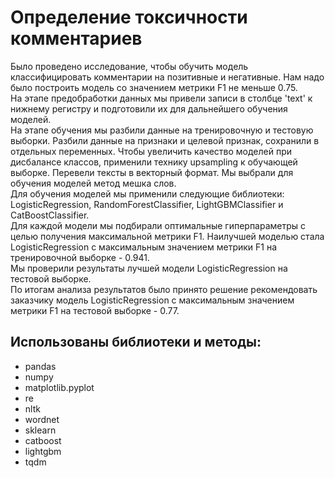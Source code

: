 # Определение токсичности комментариев  
Было проведено исследование, чтобы обучить модель классифицировать комментарии на позитивные и негативные. Нам надо было построить модель со значением метрики F1 не меньше 0.75.    
На этапе предобработки данных мы привели записи в столбце 'text' к нижнему регистру и подготовили их для дальнейшего обучения моделей.    
На этапе обучения мы разбили данные на тренировочную и тестовую выборки. Разбили данные на признаки и целевой признак, сохранили в отдельных переменных. 
Чтобы увеличить качество моделей при дисбалансе классов, применили технику upsampling к обучающей выборке.
Перевели тексты в векторный формат. Мы выбрали для обучения моделей метод мешка слов.   
Для обучения моделей мы применили следующие библиотеки: LogisticRegression, RandomForestClassifier, LightGBMClassifier и CatBoostClassifier.  
Для каждой модели мы подбирали оптимальные гиперпараметры с целью получения максимальной метрики F1. Наилучшей моделью стала LogisticRegression с максимальным значением метрики F1 на тренировочной выборке - 0.941.  
Мы проверили результаты лучшей модели LogisticRegression на тестовой выборке.   
По итогам анализа результатов было принято решение рекомендовать заказчику модель LogisticRegression с максимальным значением метрики F1 на тестовой выборке - 0.77.  

## Использованы библиотеки и методы:  
- pandas
- numpy
- matplotlib.pyplot
- re
- nltk
- wordnet
- sklearn
- catboost
- lightgbm
- tqdm
